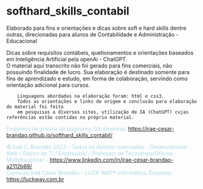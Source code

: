 # softhard_skills_contabil
Elaborado para fins e orientações e dicas sobre soft e hard skills dentre outras, direcionadas para alunos de Contabilidade e Administração - Educacional


Dicas sobre requisitos contábeis, quetionamentos e orientações baseados em Inteligência Artificial
      pela openAi  - ChatGPT.<br>
      O material aqui transcrito não foi gerado para fins comerciais, não possuindo finalidade 
        de lucro. Sua elaboração é destinado somente para fins de aprendizado e estudo, em forma 
        de colaboração, servindo como orientação adicional para cursos. 
        
        Linguagens abordadas na elaboração foram: html e css3.
        Todos as orientações e links de origem e conclusão para elaboração do material foi feito
        em pesquisas a diversos sites, utilização de IA (ChatGPT) cujas referências estão contidas no próprio material.


<h7  style="color: lightblue; text-align: center;"> Endereço de acesso da página no Git: 
	Empresa:  <a href="https://irae-cesar-brandao.github.io/softhard_skills_contabil/  "  style="color: greenyellow;" target="_blank"> 
	https://irae-cesar-brandao.github.io/softhard_skills_contabil/
	</a></h7> 
 

<h7  style="color: lightblue; text-align: center;"> &copy;  Iraê C. Brandão  2023 -  Todos os direitos reservados - Desenvolvedor Web / Gestor de TI / Empresário / Professor de Tecnologia/Oficina Multidisciplinar - <a href="https://www.linkedin.com/in/irae-cesar-brandao-a2112b69/"  style="color: greenyellow;" target="_blank"> 
	https://www.linkedin.com/in/irae-cesar-brandao-a2112b69/ 
	</a></h7> 
<br>
<h7  style="color: lightblue; text-align: center;"> Curriculo Iraê César Brandão - LUCK WAY® Informática.
	Empresa:  <a href="http://luckway.com.br"  style="color: greenyellow;" target="_blank"> 
	https://luckway.com.br
	</a></h7> 
